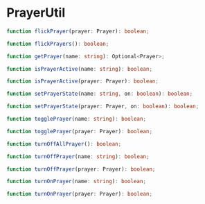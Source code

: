 # PrayerUtil

```typescript
function flickPrayer(prayer: Prayer): boolean;
```

```typescript
function flickPrayers(): boolean;
```

```typescript
function getPrayer(name: string): Optional<Prayer>;
```

```typescript
function isPrayerActive(name: string): boolean;
```

```typescript
function isPrayerActive(prayer: Prayer): boolean;
```

```typescript
function setPrayerState(name: string, on: boolean): boolean;
```

```typescript
function setPrayerState(prayer: Prayer, on: boolean): boolean;
```

```typescript
function togglePrayer(name: string): boolean;
```

```typescript
function togglePrayer(prayer: Prayer): boolean;
```

```typescript
function turnOffAllPrayer(): boolean;
```

```typescript
function turnOffPrayer(name: string): boolean;
```

```typescript
function turnOffPrayer(prayer: Prayer): boolean;
```

```typescript
function turnOnPrayer(name: string): boolean;
```

```typescript
function turnOnPrayer(prayer: Prayer): boolean;
```

